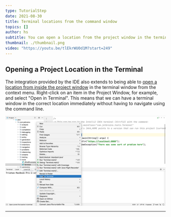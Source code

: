 ```yaml
---
type: TutorialStep
date: 2021-08-30
title: Terminal locations from the command window
topics: []
author: hs
subtitle: You can open a location from the project window in the terminal window.
thumbnail: ./thumbnail.png
video: "https://youtu.be/tlEkrWU0d1M?start=249"
---
```


## Opening a Project Location in the Terminal

The integration provided by the IDE also extends to being able to [open a location from inside the project window](https://www.jetbrains.com/help/idea/terminal-emulator.html#open-terminal) in the terminal window from the context menu. Right-click on an item in the Project Window, for example, and select "Open in Terminal". This means that we can have a terminal window in the correct location immediately without having to navigate using the command line.

![Open in Terminal](open-in-terminal.png)

---
